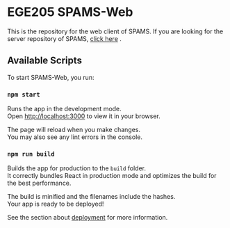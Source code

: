 # EGE205 SPAMS-Web

This is the repository for the web client of SPAMS. If you are looking for the server repository of SPAMS, <a href="https://github.com/Nothic/EGE205-SPAMS-Server">click here</a> .

## Available Scripts

To start SPAMS-Web, you run:

### `npm start`

Runs the app in the development mode.\
Open [http://localhost:3000](http://localhost:3000) to view it in your browser.

The page will reload when you make changes.\
You may also see any lint errors in the console.

### `npm run build`

Builds the app for production to the `build` folder.\
It correctly bundles React in production mode and optimizes the build for the best performance.

The build is minified and the filenames include the hashes.\
Your app is ready to be deployed!

See the section about [deployment](https://facebook.github.io/create-react-app/docs/deployment) for more information.
